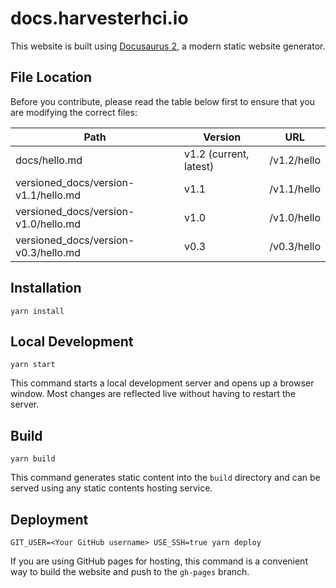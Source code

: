 # docs.harvesterhci.io

This website is built using [Docusaurus 2](https://docusaurus.io/), a modern static website generator.

## File Location

Before you contribute, please read the table below first to ensure that you are modifying the correct files:

| Path                                 | Version                | URL         |
| ------------------------------------ | ---------------------- | ----------- |
| docs/hello.md                        | v1.2 (current, latest) | /v1.2/hello |
| versioned_docs/version-v1.1/hello.md | v1.1                   | /v1.1/hello |
| versioned_docs/version-v1.0/hello.md | v1.0                   | /v1.0/hello |
| versioned_docs/version-v0.3/hello.md | v0.3                   | /v0.3/hello |

## Installation

```console
yarn install
```

## Local Development

```console
yarn start
```

This command starts a local development server and opens up a browser window. Most changes are reflected live without having to restart the server.

## Build

```console
yarn build
```

This command generates static content into the `build` directory and can be served using any static contents hosting service.

## Deployment

```console
GIT_USER=<Your GitHub username> USE_SSH=true yarn deploy
```

If you are using GitHub pages for hosting, this command is a convenient way to build the website and push to the `gh-pages` branch.
